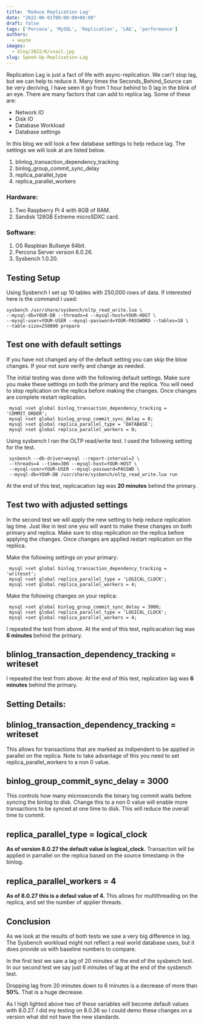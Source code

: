 ```yaml
---
title: 'Reduce Replication Lag'
date: "2022-06-01T00:00:00+00:00"
draft: false
tags: ['Percona', 'MySQL', 'Replication', 'LAG', 'performance']
authors:
  - wayne
images:
  - blog/2022/6/snail.jpg
slug: Speed-Up-Replication-Lag
---
```



Replication Lag is just a fact of life with async-replication. We can't stop lag, but we can help to reduce it. Many times the Seconds_Behind_Source can be very deciving, I have seen it go from 1 hour behind to 0 lag in the blink of an eye. There are many factors that can add to replica lag. Some of these are:

- Network IO
- Disk IO
- Database Workload
- Database settings

In this blog we will look a few database settings to help reduce lag. The settings we will look at are listed below.

 1. blinlog_transaction_dependency_tracking
 2. binlog_group_commit_sync_delay
 3. replica_parallel_type
 4. replica_parallel_workers

### Hardware:

1. Two Raspberry Pi 4 with 8GB of RAM.
2. Sandisk 128GB Extreme microSDXC card.

### Software:

1. OS Raspbian Bullseye 64bit.
2. Percona Server version 8.0.26.
3. Sysbench 1.0.20.

## Testing Setup

Using Sysbench I set up 10 tables with 250,000 rows of data. If interested here is the command I used:

```text
sysbench /usr/share/sysbench/oltp_read_write.lua \
--mysql-db=YOUR-DB --threads=4 --mysql-host=YOUR-HOST \
--mysql-user=YOUR-USER --mysql-password=YOUR-PASSWORD --tables=10 \
--table-size=250000 prepare
```

## Test one with default settings

If you have not changed any of the default setting you can skip the blow changes. If your
not sure verify and change as needed.

The initial testing was done with the following default settings. Make sure you make
these settings on both the primary and the replica. You will need to stop replication
on the replica before making the changes. Once changes are complete restart replication.

```text
 mysql >set global binlog_transaction_dependency_tracking = 'COMMIT_ORDER';
 mysql >set global binlog_group_commit_sync_delay = 0;
 mysql >set global replica_parallel_type = 'DATABASE';
 mysql >set global replica_parallel_workers = 0;
 ```

 Using sysbench I ran the OLTP read/write test. I used the following setting for the test.

```text
 sysbench --db-driver=mysql --report-interval=2 \
 --threads=4 --time=300 --mysql-host=YOUR-HOST \
 --mysql-user=YOUR-USER --mysql-password=PASSWD \
 --mysql-db=YOUR-DB /usr/share/sysbench/oltp_read_write.lua run
```

At the end of this test, replicacation lag was **20 minutes** behind the primary.

## Test two with adjusted settings

In the second test we will apply the new setting to help reduce replication lag time. Just like in test one
you will want to make these changes on both primary and replica. Make sure to stop replication on the replica
before applying the changes. Once changes are applied restart replication on the repliica.

Make the following settings on your primary:

```text
 mysql >set global binlog_transaction_dependency_tracking = 'writeset';
 mysql >set global replica_parallel_type = 'LOGICAL_CLOCK';
 mysql >set global replica_parallel_workers = 4;
 ```

Make the following changes on your replica:

```text
 mysql >set global binlog_group_commit_sync_delay = 3000;
 mysql >set global replica_parallel_type = 'LOGICAL_CLOCK';
 mysql >set global replica_parallel_workers = 4;
```

I repeated the test from above. At the end of this test, replicacation lag was **6 minutes** behind the primary.

## blinlog_transaction_dependency_tracking = writeset

I repeated the test from above. At the end of this test, replication lag was **6 minutes** behind the primary.

## Setting Details:

## blinlog_transaction_dependency_tracking = writeset

This allows for transactions that are marked as indipendent to be applied in parallel on the replica. Note to take advantage of
this you need to set replica_parallel_workers to a non 0 value.

## binlog_group_commit_sync_delay = 3000

This controls how many microseconds the binary log commit waits before syncing the binlog to disk. Change this to a non 0 value
will enable more transactions to be synced at one time to disk. This will reduce the overall time to commit.

## replica_parallel_type = logical_clock

**As of version 8.0.27 the default value is logical_clock.**
Transaction will be applied in parrallel on the replica based on the source timestamp in the binlog.

## replica_parallel_workers = 4

**As of 8.0.27 this is a defaul value of 4.**
This allows for multithreading on the replica, and set the number of applier threads.

## Conclusion

As we look at the results of both tests we saw a very big difference in lag. The Sysbench workload might not reflect a real world
database uses, but it does provide us with baseline numbers to compare.

In the first test we saw a lag of 20 minutes at the end of the sysbench test. In our second test we say just 6 minutes of lag at
the end of the sysbench test.

Dropping lag from 20 minutes down to 6 minutes is a decrease of more than **50%**. That is a huge decrease.

As I high lighted above two of these variables will become default values with 8.0.27. I did my testing on 8.0.26 so I could demo these changes
on a version what did not have the new standards.
